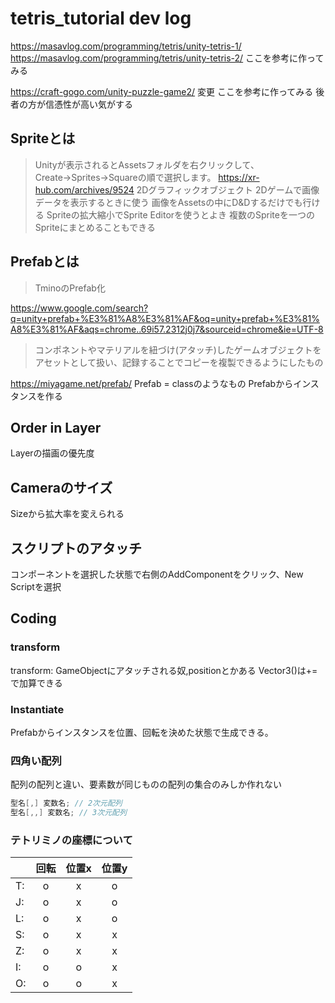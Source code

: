 # tetris_tutorial dev log
https://masavlog.com/programming/tetris/unity-tetris-1/
https://masavlog.com/programming/tetris/unity-tetris-2/
ここを参考に作ってみる

https://craft-gogo.com/unity-puzzle-game2/
変更
ここを参考に作ってみる
後者の方が信憑性が高い気がする

## Spriteとは
> Unityが表示されるとAssetsフォルダを右クリックして、Create→Sprites→Squareの順で選択します。
https://xr-hub.com/archives/9524
2Dグラフィックオブジェクト
2Dゲームで画像データを表示するときに使う
画像をAssetsの中にD&Dするだけでも行ける
Spriteの拡大縮小でSprite Editorを使うとよき
複数のSpriteを一つのSpriteにまとめることもできる

## Prefabとは
> TminoのPrefab化

https://www.google.com/search?q=unity+prefab+%E3%81%A8%E3%81%AF&oq=unity+prefab+%E3%81%A8%E3%81%AF&aqs=chrome..69i57.2312j0j7&sourceid=chrome&ie=UTF-8

> コンポネントやマテリアルを紐づけ(アタッチ)したゲームオブジェクトをアセットとして扱い、記録することでコピーを複製できるようにしたもの

https://miyagame.net/prefab/
Prefab = classのようなもの
Prefabからインスタンスを作る

## Order in Layer
Layerの描画の優先度

## Cameraのサイズ
Sizeから拡大率を変えられる

## スクリプトのアタッチ
コンポーネントを選択した状態で右側のAddComponentをクリック、New Scriptを選択

## Coding
### transform
transform: GameObjectにアタッチされる奴,positionとかある
Vector3()は+=で加算できる

### Instantiate
Prefabからインスタンスを位置、回転を決めた状態で生成できる。

### 四角い配列
配列の配列と違い、要素数が同じものの配列の集合のみしか作れない
```cs
型名[,] 変数名; // 2次元配列
型名[,,] 変数名; // 3次元配列
```

### テトリミノの座標について
|     | 回転  | 位置x | 位置y |
| --- | :---: | :---: | :---: |
| T:  |   o   |   x   |   o   |
| J:  |   o   |   x   |   o   |
| L:  |   o   |   x   |   o   |
| S:  |   o   |   x   |   x   |
| Z:  |   o   |   x   |   x   |
| I:  |   o   |   o   |   x   |
| O:  |   o   |   o   |   x   |
